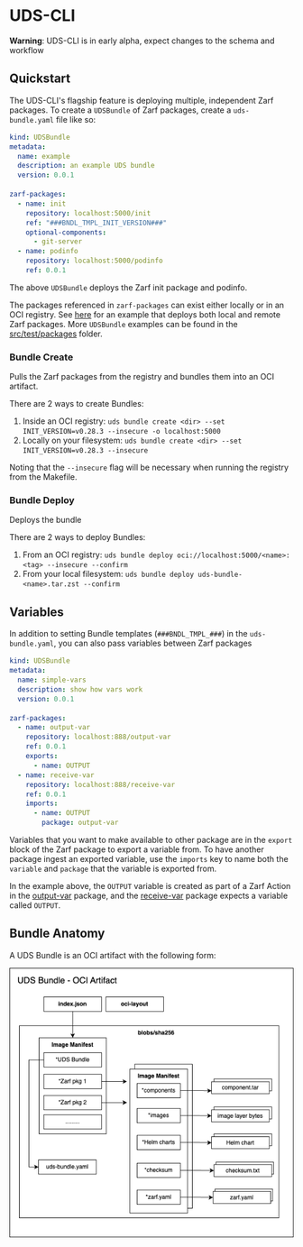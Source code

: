 # UDS-CLI
**Warning**: UDS-CLI is in early alpha, expect changes to the schema and workflow

## Quickstart
The UDS-CLI's flagship feature is deploying multiple, independent Zarf packages. To create a `UDSBundle` of Zarf packages, create a `uds-bundle.yaml` file like so:

```yaml
kind: UDSBundle
metadata:
  name: example
  description: an example UDS bundle
  version: 0.0.1

zarf-packages:
  - name: init 
    repository: localhost:5000/init
    ref: "###BNDL_TMPL_INIT_VERSION###"
    optional-components:
      - git-server
  - name: podinfo
    repository: localhost:5000/podinfo
    ref: 0.0.1
```
The above `UDSBundle` deploys the Zarf init package and podinfo.

The packages referenced in `zarf-packages` can exist either locally or in an OCI registry. See [here](src/test/packages/03-local-and-remote) for an example that deploys both local and remote Zarf packages. More `UDSBundle` examples can be found in the [src/test/packages](src/test/packages) folder. 

### Bundle Create
Pulls the Zarf packages from the registry and bundles them into an OCI artifact.

There are 2 ways to create Bundles:
1. Inside an OCI registry: `uds bundle create <dir> --set INIT_VERSION=v0.28.3 --insecure -o localhost:5000`
1. Locally on your filesystem: `uds bundle create <dir> --set INIT_VERSION=v0.28.3 --insecure`

Noting that the `--insecure` flag will be necessary when running the registry from the Makefile.

### Bundle Deploy
Deploys the bundle

There are 2 ways to deploy Bundles:
1. From an OCI registry: `uds bundle deploy oci://localhost:5000/<name>:<tag> --insecure --confirm`
1. From your local filesystem: `uds bundle deploy uds-bundle-<name>.tar.zst --confirm`

## Variables
In addition to setting Bundle templates (`###BNDL_TMPL_###`) in the `uds-bundle.yaml`, you can also pass variables between Zarf packages
```yaml
kind: UDSBundle
metadata:
  name: simple-vars
  description: show how vars work
  version: 0.0.1

zarf-packages:
  - name: output-var
    repository: localhost:888/output-var
    ref: 0.0.1
    exports:
      - name: OUTPUT
  - name: receive-var
    repository: localhost:888/receive-var
    ref: 0.0.1
    imports:
      - name: OUTPUT
        package: output-var
```

Variables that you want to make available to other package are in the `export` block of the Zarf package to export a variable from. To have another package ingest an exported variable, use the `imports` key to name both the `variable` and `package` that the variable is exported from. 

In the example above, the `OUTPUT` variable is created as part of a Zarf Action in the [output-var](src/test/packages/zarf/no-cluster/output-var) package, and the [receive-var](src/test/packages/zarf/no-cluster/receive-var) package expects a variable called `OUTPUT`.

## Bundle Anatomy
A UDS Bundle is an OCI artifact with the following form:

![](docs/.images/uds-bundle.png)